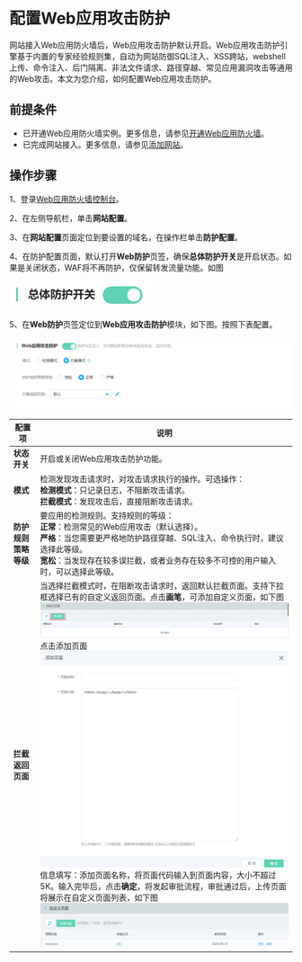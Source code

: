 # 配置Web应用攻击防护

网站接入Web应用防火墙后，Web应用攻击防护默认开启。Web应用攻击防护引擎基于内置的专家经验规则集，自动为网站防御SQL注入、XSS跨站，webshell上传、命令注入、后门隔离、非法文件请求、路径穿越、常见应用漏洞攻击等通用的Web攻击。本文为您介绍，如何配置Web应用攻击防护。


## 前提条件

- 已开通Web应用防火墙实例。更多信息，请参见[开通Web应用防火墙](https://docs.jdcloud.com/cn/web-application-firewall/purchase-process)。
- 已完成网站接入。更多信息，请参见[添加网站](https://docs.jdcloud.com/cn/web-application-firewall/step-1)。

## 操作步骤

1、登录[Web应用防火墙控制台](https://cloudwaf-console.jdcloud.com/overview/business)。

2、在左侧导航栏，单击**网站配置**。

3、在**网站配置**页面定位到要设置的域名，在操作栏单击**防护配置**。

4、在防护配置页面，默认打开**Web防护**页签，确保**总体防护开关**是开启状态。如果是关闭状态，WAF将不再防护，仅保留转发流量功能。如图

![image](../../../../../image/WAF/protect-configure/4.whole-protect-switch.png)



5、在**Web防护**页签定位到**Web应用攻击防护**模块，如下图。按照下表配置。

![image](../../../../../image/WAF/protect-configure/68.Web-Application-Firewall-Engine.png)

| 配置项               | 说明                                                         |
| -------------------- | ------------------------------------------------------------ |
| **状态开关**         | 开启或关闭Web应用攻击防护功能。                              |
| **模式**             | 检测发现攻击请求时，对攻击请求执行的操作。可选操作：<br />**检测模式**：只记录日志，不阻断攻击请求。<br />**拦截模式**：发现攻击后，直接阻断攻击请求。 |
| **防护规则策略等级** | 要应用的检测规则。支持规则的等级：<br />**正常**：检测常见的Web应用攻击（默认选择）。<br />**严格**：当您需要更严格地防护路径穿越、SQL注入、命令执行时，建议选择此等级。<br />**宽松**：当发现存在较多误拦截，或者业务存在较多不可控的用户输入时，可以选择此等级。 |
| **拦截返回页面**     | 当选择拦截模式时，在阻断攻击请求时，返回默认拦截页面。支持下拉框选择已有的自定义返回页面。点击**画笔**，可添加自定义页面，如下图<br />![image](../../../../../image/WAF/protect-configure/1.custom-page.png)<br />点击添加页面<br />![image](../../../../../image/WAF/protect-configure/2.add-custom-page.png)信息填写：添加页面名称，将页面代码输入到页面内容，大小不超过5K。输入完毕后，点击**确定**，将发起审批流程，审批通过后，上传页面将展示在自定义页面列表，如下图<br />![image](../../../../../image/WAF/protect-configure/3.custom-page-list.png)<br /> |


